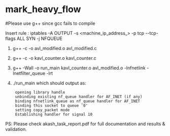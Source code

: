 # mark_heavy_flow
#Please use g++ since gcc fails to compile


Insert rule : iptables -A OUTPUT -s <machine_ip_address_> -p tcp --tcp-flags ALL SYN -j NFQUEUE

1) g++ -c -o avl_modified.o avl_modified.c
2) g++ -c -o kavl_counter.o kavl_counter.c
3) g++ -Wall -o run_main kavl_counter.o avl_modified.o -lnfnetlink -lnetfilter_queue -lrt
4) ./run_main
        which should output as: 

        opening library handle
        unbinding existing nf_queue handler for AF_INET (if any)
        binding nfnetlink_queue as nf_queue handler for AF_INET
        binding this socket to queue '0'
        setting copy_packet mode
        Establishing handler for signal 10

PS: Please check akash_task_report.pdf for full documentation and results & validation. 
